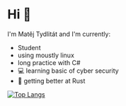 ﻿# Hi :wave:
I'm Matěj Tydlitát and I'm currently:
- Student
- using moustly linux
- long practice with C#
- :computer: learning basic of cyber security
- :crab: getting better at Rust

[![Top Langs](https://github-readme-stats.vercel.app/api/top-langs/?username=MatejTydli&hide=ASP.net,HLSL,ShaderLab,Objective-C%2B%2B,CMake,Makefile&theme=tokyonight&hide_border=true&text_color=ffffff)](https://github.com/MatejTydli)
